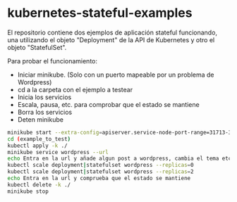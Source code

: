 # kubernetes-stateful-examples

El repositorio contiene dos ejemplos de aplicación stateful funcionando, una utilizando el objeto "Deployment" de la API de Kubernetes y otro el objeto "StatefulSet".

Para probar el funcionamiento:

- Iniciar minikube. (Solo con un puerto mapeable por un problema de Wordpress)
- cd a la carpeta con el ejemplo a testear
- Inicia los servicios
- Escala, pausa, etc. para comprobar que el estado se mantiene
- Borra los servicios
- Deten minikube

``` sh
minikube start --extra-config=apiserver.service-node-port-range=31713-31713
cd (example_to_test)
kubectl apply -k ./
minikube service wordpress --url
echo Entra en la url y añade algun post a wordpress, cambia el tema etc. para comprobar más adelante que el estado se mantiene.
kubectl scale deployment|statefulset wordpress --replicas=0
kubectl scale deployment|statefulset wordpress --replicas=2
echo Entra en la url y comprueba que el estado se mantiene
kubectl delete -k ./
minikube stop
```

